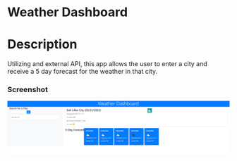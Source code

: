 # Weather Dashboard

# Description
Utilizing and external API, this app allows the user to enter a city and receive a 5 day forecast for the weather in that city. 

### Screenshot
![](2022-03-20-19-56-20.png)